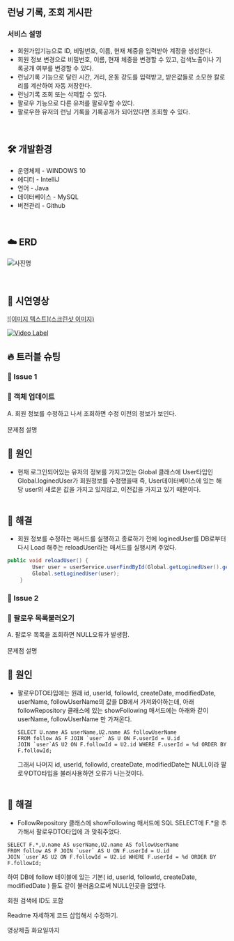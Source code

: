 ## 런닝 기록, 조회 게시판

### 서비스 설명

- 회원가입기능으로 ID, 비밀번호, 이름, 현재 체중을 입력받아 계정을 생성한다.
- 회원 정보 변경으로 비밀번호, 이름, 현재 체중을 변경할 수 있고, 검색노출이나 기록공개 여부를 변경할 수 있다.
- 런닝기록 기능으로 달린 시간, 거리, 운동 강도를 입력받고, 받은값들로 소모한 칼로리를 계산하여 자동 저장한다.
- 런닝기록 조회 또는 삭제할 수 있다.
- 팔로우 기능으로 다른 유저를 팔로우할 수있다.
- 팔로우한 유저의 런닝 기록을 기록공개가 되어있다면 조회할 수 있다.
  <br />

<br/>

## 🛠 개발환경

- 운영체제 - WINDOWS 10
- 에디터 - IntelliJ
- 언어 - Java
- 데이터베이스 - MySQL
- 버전관리 - Github
  <br/>

<br/>

## ☁️ ERD

![사진명](https://i.imgur.com/1yXzjlU.png)
<br>

<br>

## 👀 시연영상
[![이미지 텍스트](스크린샷 이미지)](유투브링크)

[![Video Label](http://img.youtube.com/vi/'유튜브주소의id'/0.jpg)](https://youtu.be/'유튜브주소의id')

## 🔥 트러블 슈팅

### 🚨 Issue 1
### 🚧 객체 업데이트

A. 회원 정보를 수정하고 나서 조회하면 수정 이전의 정보가 보인다.
<br>
<br>
문제점 설명
<br>
## 🛑 원인
- 현재 로그인되어있는 유저의 정보를 가지고있는 Global 클래스에 User타입인 Global.loginedUser가 회원정보를 수정했을때
  즉, User데이터베이스에 있는 해당 user의 새로운 값을 가지고 있지않고, 이전값을 가지고 있기 때문이다.
  <br>
  <br>

## 🚥 해결
- 회원 정보를 수정하는 매서드를 실행하고 종료하기 전에 loginedUser를 DB로부터 다시 Load 해주는 reloadUser라는 매서드를 실행시켜 주었다.
~~~java
public void reloadUser() {
        User user = userService.userFindById(Global.getLoginedUser().getId());
        Global.setLoginedUser(user);
    }
~~~

### 🚨 Issue 2
### 🚧 팔로우 목록불러오기

A. 팔로우 목록을 조회하면 NULL오류가 발생함.
<br>
<br>
문제점 설명
<br>
## 🛑 원인
- 팔로우DTO타입에는 원래 id, userId, followId, createDate, modifiedDate, userName, followUserName의 값을 DB에서 가져와야하는데,
  아래 followRepository 클래스에 있는 showFollowing 매서드에는 아래와 같이 userName, followUserName 만 가져온다.
  ~~~roomsql
  SELECT U.name AS userName,U2.name AS followUserName
  FROM follow AS F JOIN `user` AS U ON F.userId = U.id
  JOIN `user`AS U2 ON F.followId = U2.id WHERE F.userId = %d ORDER BY F.followId;
  ~~~
  그래서 나머지 id, userId, followId, createDate, modifiedDate는 NULL이라 팔로우DTO타입을 불러사용하면 오류가 나는것이다.
  <br>
  <br>

## 🚥 해결
- FollowRepository 클래스에 showFollowing 매서드에 SQL SELECT에 F.*을 추가해서 팔로우DTO타입에 과 맞춰주었다.
~~~roomsql
SELECT F.*,U.name AS userName,U2.name AS followUserName
FROM follow AS F JOIN `user` AS U ON F.userId = U.id
JOIN `user`AS U2 ON F.followId = U2.id WHERE F.userId = %d ORDER BY F.followId;
~~~
하여 DB에 follow 테이블에 있는 기본( id, userId, followId, createDate, modifiedDate ) 들도 같이 불러옴으로써 NULL인곳을 없앴다.

회원 검색에 ID도 포함

Readme 자세하게 코드 삽입해서 수정하기.

영상제출 화요일까지 
